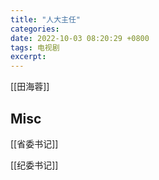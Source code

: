 ```yaml
---
title: "人大主任"
categories: 
date: 2022-10-03 08:20:29 +0800
tags: 电视剧
excerpt: 
---
```






[[田海蓉]]






## Misc

[[省委书记]]

[[纪委书记]]
